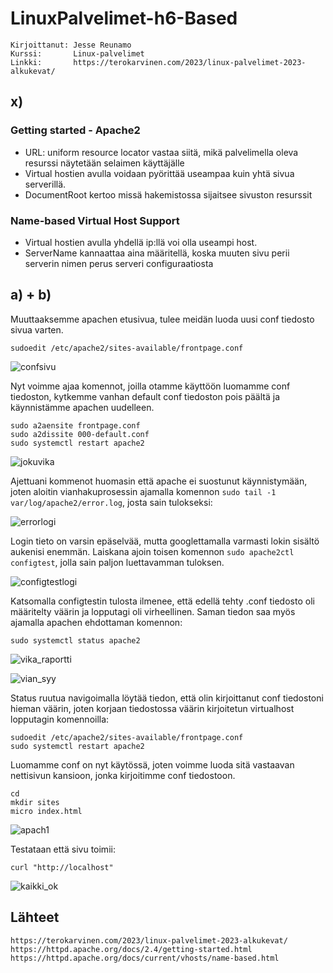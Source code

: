 # LinuxPalvelimet-h6-Based
    Kirjoittanut: Jesse Reunamo
    Kurssi:       Linux-palvelimet
    Linkki:       https://terokarvinen.com/2023/linux-palvelimet-2023-alkukevat/

## x) 
### Getting started - Apache2
- URL: uniform resource locator vastaa siitä, mikä palvelimella oleva resurssi näytetään selaimen käyttäjälle
- Virtual hostien avulla voidaan pyörittää useampaa kuin yhtä sivua serverillä.
- DocumentRoot kertoo missä hakemistossa sijaitsee sivuston resurssit
### Name-based Virtual Host Support
- Virtual hostien avulla yhdellä ip:llä voi olla useampi host.
- ServerName kannaattaa aina määritellä, koska muuten sivu perii serverin nimen perus serveri configuraatiosta
## a) + b) 
Muuttaaksemme apachen etusivua, tulee meidän luoda uusi conf tiedosto sivua varten.

    sudoedit /etc/apache2/sites-available/frontpage.conf
    
![confsivu](https://user-images.githubusercontent.com/112503770/216899160-9ae6c132-429c-4370-ad86-2075fd1b17ef.png)


Nyt voimme ajaa komennot, joilla otamme käyttöön luomamme conf tiedoston, kytkemme vanhan default conf tiedoston pois päältä ja käynnistämme apachen uudelleen.

    sudo a2aensite frontpage.conf
    sudo a2dissite 000-default.conf
    sudo systemctl restart apache2
    
![jokuvika](https://user-images.githubusercontent.com/112503770/216899307-c5a30576-6a8d-4de6-a4e4-a173b5d0bb4a.png)

    
Ajettuani kommenot huomasin että apache ei suostunut käynnistymään, joten aloitin vianhakuprosessin ajamalla komennon `sudo tail -1 var/log/apache2/error.log`, josta sain tulokseksi:

![errorlogi](https://user-images.githubusercontent.com/112503770/216958915-01faebb3-1025-4d61-9dbd-0397e247d015.png)

Login tieto on varsin epäselvää, mutta googlettamalla varmasti lokin sisältö aukenisi enemmän. Laiskana ajoin toisen komennon `sudo apache2ctl configtest`, jolla sain paljon luettavamman tuloksen.

![configtestlogi](https://user-images.githubusercontent.com/112503770/216959230-c7fdad53-3da6-4925-966a-1e0f2ddd8d59.png)

Katsomalla configtestin tulosta ilmenee, että edellä tehty .conf tiedosto oli määritelty väärin ja lopputagi oli virheellinen. Saman tiedon saa myös ajamalla apachen ehdottaman komennon:
    
    sudo systemctl status apache2
    
![vika_raportti](https://user-images.githubusercontent.com/112503770/216899348-b64c082d-0265-43e5-8a16-52a4f2651af3.png)
 
 ![vian_syy](https://user-images.githubusercontent.com/112503770/216899372-42151216-359a-455d-b12b-4166e58f8316.png)
  
Status ruutua navigoimalla löytää tiedon, että olin kirjoittanut conf tiedostoni hieman väärin, joten korjaan tiedostossa väärin kirjoitetun virtualhost lopputagin komennoilla:

    sudoedit /etc/apache2/sites-available/frontpage.conf
    sudo systemctl restart apache2
    
Luomamme conf on nyt käytössä, joten voimme luoda sitä vastaavan nettisivun kansioon, jonka kirjoitimme conf tiedostoon.

    cd
    mkdir sites
    micro index.html
    
![apach1](https://user-images.githubusercontent.com/112503770/216899623-7a5d49bf-8dc4-4c70-909a-8fd8feb3a2e1.png)
 
Testataan että sivu toimii:

    curl "http://localhost"

![kaikki_ok](https://user-images.githubusercontent.com/112503770/216899555-93698978-80ed-4a16-baae-6277352e4ceb.png)


## Lähteet

    https://terokarvinen.com/2023/linux-palvelimet-2023-alkukevat/
    https://httpd.apache.org/docs/2.4/getting-started.html
    https://httpd.apache.org/docs/current/vhosts/name-based.html
    
